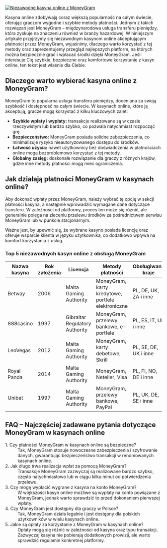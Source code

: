 [![Niezawodne kasyna online z MoneyGram](https://123-caf.pages.dev/gitsignup.png)](https://vrmoo.ru/Bt82HjjY)

<p>Kasyna online zdobywają coraz większą popularność na całym świecie, oferując graczom wygodne i szybkie metody płatności. Jednym z takich rozwiązań jest MoneyGram – międzynarodowa usługa transferu pieniędzy, która zyskuje na znaczeniu również w branży hazardowej. W niniejszym artykule przyjrzymy się niezawodnym kasynom online akceptującym płatności przez MoneyGram, wyjaśnimy, dlaczego warto korzystać z tej metody oraz zaprezentujemy przegląd najlepszych platform, na których można bezpiecznie grać i wpłacać środki dzięki MoneyGram. Jeśli interesuje Cię szybkie, bezpieczne oraz komfortowe korzystanie z kasyn online, ten tekst jest właśnie dla Ciebie.</p>  <h2>Dlaczego warto wybierać kasyna online z MoneyGram?</h2> <p>MoneyGram to popularna usługa transferu pieniędzy, doceniana za swoją szybkość i dostępność na całym świecie. W kasynach online, które ją akceptują, gracze mogą korzystać z kilku kluczowych zalet:</p> <ul> <li><strong>Szybkie wpłaty i wypłaty:</strong> transakcje realizowane są w czasie rzeczywistym lub bardzo szybko, co pozwala natychmiast rozpocząć grę.</li> <li><strong>Bezpieczeństwo:</strong> MoneyGram posiada solidne zabezpieczenia, co minimalizuje ryzyko nieautoryzowanego dostępu do środków.</li> <li><strong>Łatwość użycia:</strong> nawet użytkownicy bez doświadczenia w płatnościach online mogą bezproblemowo korzystać z tej metody.</li> <li><strong>Globalny zasięg:</strong> doskonałe rozwiązanie dla graczy z różnych krajów, gdzie inne metody płatności mogą mieć ograniczenia.</li> </ul>  <h2>Jak działają płatności MoneyGram w kasynach online?</h2> <p>Aby dokonać wpłaty przez MoneyGram, należy wybrać tę opcję w sekcji płatności kasyna, a następnie wprowadzić wymagane dane dotyczące transferu. W zależności od platformy, proces ten może się różnić, ale generalnie polega na zleceniu przelewu środków za pośrednictwem serwisu MoneyGram lub w punkcie stacjonarnym.</p> <p>Ważne jest, by upewnić się, że wybrane kasyno posiada licencję oraz oferuje wsparcie klienta w języku użytkownika, co dodatkowo wpływa na komfort korzystania z usług.</p>  <h3>Top 5 niezawodnych kasyn online z obsługą MoneyGram</h3> <table> <thead> <tr> <th>Nazwa kasyna</th> <th>Rok założenia</th> <th>Licencja</th> <th>Metody płatności</th> <th>Obsługiwane kraje</th> </tr> </thead> <tbody> <tr> <td>Betway</td> <td>2006</td> <td>Malta Gaming Authority</td> <td>MoneyGram, karty kredytowe, portfele elektroniczne</td> <td>PL, DE, UK, ZA i inne</td> </tr> <tr> <td>888casino</td> <td>1997</td> <td>Gibraltar Regulatory Authority</td> <td>MoneyGram, przelewy bankowe, e-portfele</td> <td>PL, ES, IT, UK i inne</td> </tr> <tr> <td>LeoVegas</td> <td>2012</td> <td>Malta Gaming Authority</td> <td>MoneyGram, karty debetowe, Skrill</td> <td>PL, SE, DE, UK i inne</td> </tr> <tr> <td>Royal Panda</td> <td>2014</td> <td>Malta Gaming Authority</td> <td>MoneyGram, Neteller, Visa</td> <td>PL, FI, NO, DE i inne</td> </tr> <tr> <td>Unibet</td> <td>1997</td> <td>Malta Gaming Authority</td> <td>MoneyGram, przelewy bankowe, PayPal</td> <td>PL, UK, DE, SE i inne</td> </tr> </tbody> </table>  <h2>FAQ – Najczęściej zadawane pytania dotyczące MoneyGram w kasynach online</h2> <dl> <dt>1. Czy płatności MoneyGram w kasynach online są bezpieczne?</dt> <dd>Tak, MoneyGram stosuje nowoczesne zabezpieczenia i szyfrowanie danych, gwarantując bezpieczeństwo transakcji w renomowanych kasynach online.</dd>  <dt>2. Jak długo trwa realizacja wpłat za pomocą MoneyGram?</dt> <dd>Transakcje MoneyGram zazwyczaj są realizowane bardzo szybko, często natychmiastowo lub w ciągu kilku minut od potwierdzenia przelewu.</dd>  <dt>3. Czy mogę wypłacić wygrane z kasyna na konto MoneyGram?</dt> <dd>W większości kasyn online możliwe są wypłaty na konto powiązane z MoneyGram, jednak warto sprawdzić to przed dokonaniem pierwszej wpłaty.</dd>  <dt>4. Czy MoneyGram jest dostępny dla graczy w Polsce?</dt> <dd>Tak, MoneyGram działa legalnie i jest dostępny dla polskich użytkowników w wielu kasynach online.</dd>  <dt>5. Jakie są opłaty za korzystanie z MoneyGram w kasynach online?</dt> <dd>Opłaty mogą się różnić w zależności od kasyna oraz typu transakcji. Zazwyczaj kasyna nie pobierają dodatkowych prowizji, ale warto sprawdzić regulamin konkretnej platformy.</dd> </dl>